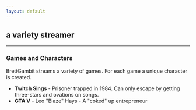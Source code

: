 ```yaml
---
layout: default
---
```


## a variety streamer 

<a href="https://www.twitch.tv/brettgambit"><i class="fa fa-twitch fa-3x fa-pull-left fa-border"></i></a>
<a href="https://www.instagram.com/brettgambit/"><i class="fa fa-instagram fa-3x fa-pull-left fa-border"></i>
<a href="https://www.instagram.com/brettgambit/"><i class="fa fa-twitter fa-3x fa-border"></i></a>
  
<hr/>

### Games and Characters

BrettGambit streams a variety of games. For each game a unique character is created.

* __Twitch Sings__ - Prisoner trapped in 1984. Can only escape by getting three-stars and ovations on songs.
* __GTA V__ - Leo "Blaze" Hays - A "coked" up entrepreneur
